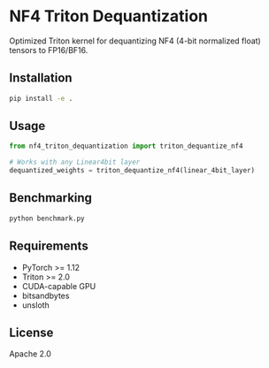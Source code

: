 # NF4 Triton Dequantization

Optimized Triton kernel for dequantizing NF4 (4-bit normalized float) tensors to FP16/BF16.

## Installation

```bash
pip install -e .
```

## Usage

```python
from nf4_triton_dequantization import triton_dequantize_nf4

# Works with any Linear4bit layer
dequantized_weights = triton_dequantize_nf4(linear_4bit_layer)
```

## Benchmarking

```bash
python benchmark.py
```

## Requirements

- PyTorch >= 1.12
- Triton >= 2.0
- CUDA-capable GPU
- bitsandbytes
- unsloth

## License

Apache 2.0